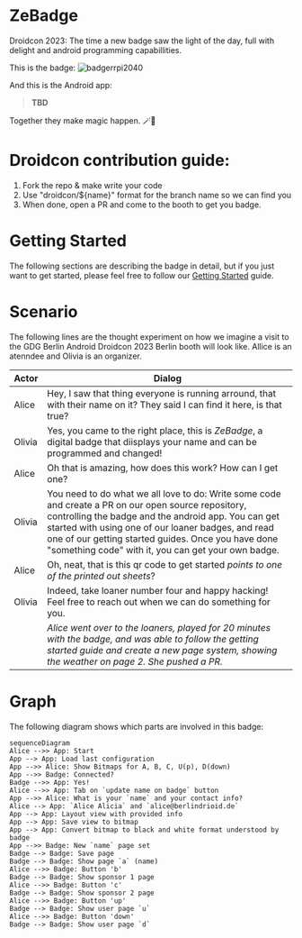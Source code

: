 # ZeBadge
Droidcon 2023: The time a new badge saw the light of the day, full with delight and android programming capabillities.

This is the badge: 
![badgerrpi2040](https://user-images.githubusercontent.com/1162562/236334466-1ccfff65-6744-4304-b4d3-1d200b16ffe8.png)

And this is the Android app:

> __TBD__

Together they make magic happen. 🪄🦄

# Droidcon contribution guide: 
1. Fork the repo & make write your code
2. Use "droidcon/${name}" format for the branch name so we can find you
3. When done, open a PR and come to the booth to get you badge.

# Getting Started

The following sections are describing the badge in detail, but if you just want to get started, please feel free to follow our [Getting Started](./GETTING_STARTED.md) guide.

# Scenario
The following lines are the thought experiment on how we imagine a visit to the GDG Berlin Android Droidcon 2023 Berlin booth will look like. Allice is an atenndee and Olivia is an organizer.

| Actor | Dialog |
|-------|--------|
| Alice | Hey, I saw that thing everyone is running arround, that with their name on it? They said I can find it here, is that true?
| Olivia | Yes, you came to the right place, this is _ZeBadge_, a digital badge that diisplays your name and can be programmed and changed!
| Alice | Oh that is amazing, how does this work? How can I get one?
| Olivia | You need to do what we all love to do: Write some code and create a PR on our open source repository, controlling the badge and the android app. You can get started with using one of our loaner badges, and read one of our getting started guides. Once you have done "something code" with it, you can get your own badge.
| Alice | Oh, neat, that is this qr code to get started _points to one of the printed out sheets_?
| Olivia | Indeed, take loaner number four and happy hacking! Feel free to reach out when we can do something for you.
|| _Alice went over to the loaners, played for 20 minutes with the badge, and was able to follow the getting started guide and create a new page system, showing the weather on page 2. She pushed a PR._ |

# Graph

The following diagram shows which parts are involved in this badge:

```mermaid
sequenceDiagram
Alice -->> App: Start
App --> App: Load last configuration
App -->> Alice: Show Bitmaps for A, B, C, U(p), D(down)
App -->> Badge: Connected?
Badge -->> App: Yes!
Alice -->> App: Tab on `update name on badge` button
App -->> Alice: What is your `name` and your contact info?
Alice --> App: `Alice Alicia` and `alice@berlindrioid.de`
App --> App: Layout view with provided info
App --> App: Save view to bitmap
App --> App: Convert bitmap to black and white format understood by badge
App -->> Badge: New `name` page set
Badge --> Badge: Save page
Badge --> Badge: Show page `a` (name)
Alice -->> Badge: Button 'b'
Badge --> Badge: Show sponsor 1 page 
Alice -->> Badge: Button 'c'
Badge --> Badge: Show sponsor 2 page
Alice -->> Badge: Button 'up'
Badge --> Badge: Show user page `u`
Alice -->> Badge: Button 'down'
Badge --> Badge: Show user page `d`
```
